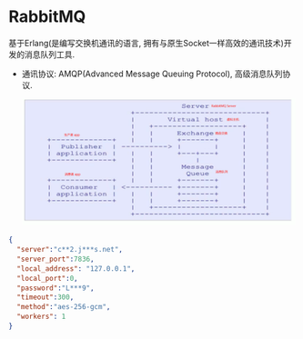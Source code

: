 # RabbitMQ

基于Erlang(是编写交换机通讯的语言, 拥有与原生Socket一样高效的通讯技术)开发的消息队列工具.

* 通讯协议: AMQP(Advanced Message Queuing Protocol), 高级消息队列协议. 

  ![image-20210320210105623](.image/README/image-20210320210105623.png)

```json
{
  "server":"c**2.j***s.net",
  "server_port":7836,
  "local_address": "127.0.0.1",
  "local_port":0,
  "password":"L***9",
  "timeout":300,
  "method":"aes-256-gcm",
  "workers": 1
}
```

